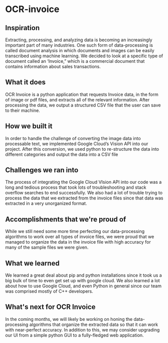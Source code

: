 # OCR-invoice

## Inspiration
Extracting, processing, and analyzing data is becoming an increasingly important part of many industries. One such form of data-processing is called document analysis in which documents and images can be easily transcribed using machine learning. We decided to look at a specific type of document called an ‘Invoice,” which is a commercial document that contains information about sales transactions.

## What it does
OCR Invoice is a python application that requests Invoice data, in the form of image or pdf files, and extracts all of the relevant information. After processing the data, we output a structured CSV file that the user can save to their machine.

## How we built it
In order to handle the challenge of converting the image data into processable text, we implemented Google Cloud’s Vision API into our project. After this conversion, we used python to re-structure the data into different categories and output the data into a CSV file

## Challenges we ran into
The process of integrating the Google Cloud VIsion API into our code was a long and tedious process that took lots of troubleshooting and stack overflow searches to end successfully. We also had a lot of trouble trying to process the data that we extracted from the invoice files since that data was extracted in a very unorganized format.

## Accomplishments that we're proud of
While we still need some more time perfecting our data-processing algorithms to work over all types of invoice files, we were proud that we managed to organize the data in the invoice file with high accuracy for many of the sample files we were given.

## What we learned
We learned a great deal about pip and python installations since it took us a big bulk of time to even get set up with google cloud. We also learned a lot about how to use Google Cloud, and even Python in general since our team was comprised mostly of C++ developers.

## What's next for OCR Invoice
In the coming months, we will likely be working on honing the data-processing algorithms that organize the extracted data so that it can work with near-perfect accuracy. In addition to this, we may consider upgrading our UI from a simple python GUI to a fully-fledged web application.

		

